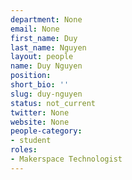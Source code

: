 ```yaml
---
department: None
email: None
first_name: Duy
last_name: Nguyen
layout: people
name: Duy Nguyen
position:
short_bio: ''
slug: duy-nguyen
status: not_current
twitter: None
website: None
people-category:
- student
roles:
- Makerspace Technologist
---
```



